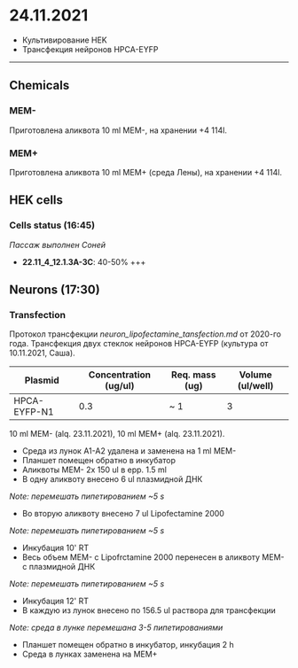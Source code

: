 24.11.2021
==========

- Культивирование HEK
- Трансфекция нейронов HPCA-EYFP

---

## Chemicals
### MEM-
Приготовлена аликвота 10 ml MEM-, на хранении +4 114l.

### MEM+
Приготовлена аликвота 10 ml MEM+ (среда Лены), на хранении +4 114l.


## HEK cells
### Cells status (16:45)
*Пассаж выполнен Соней*
- **22.11_4_12.1.3A-3C**: 40-50% +++


## Neurons (17:30)
### Transfection
Протокол трансфекции *neuron_lipofectamine_tansfection.md* от 2020-го года.
Трансфекция двух стеклок нейронов HPCA-EYFP (культура от 10.11.2021, Саша).

|Plasmid|Concentration (ug/ul)|Req. mass (ug)|Volume (ul/well)|
|-|-|-|-|
|HPCA-EYFP-N1|0.3|~ 1|3|

10 ml MEM- (alq. 23.11.2021), 10 ml MEM+ (alq. 23.11.2021).

- Среда из лунок A1-A2 удалена и заменена на 1 ml MEM-
- Планшет помещен обратно в инкубатор
- Аликвоты MEM- 2x 150 ul в epp. 1.5 ml
- В одну аликвоту внесено 6 ul плазмидной ДНК

*Note: перемешать пипетированием \~5 s*

- Во вторую аликвоту внесено 7 ul Lipofectamine 2000

*Note: перемешать пипетированием \~5 s*

- Инкубация 10' RT
- Весь объем MEM- с Lipofrctamine 2000 перенесен в аликвоту MEM- с плазмидной ДНК

*Note: перемешать пипетированием \~5 s*

- Инкубация 12' RT
- В каждую из лунок внесено по 156.5 ul раствора для трансфекции

*Note: среда в лунке перемешана 3-5 пипетированиями*

- Планшет помещен обратно в инкубатор, инкубация 2 h
- Среда в лунках заменена на MEM+
